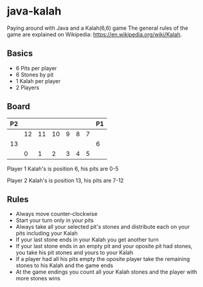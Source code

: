 # java-kalah
Paying around with Java and a Kalah(6,6) game
The general rules of the game are explained on Wikipedia: https://en.wikipedia.org/wiki/Kalah. 

## Basics

- 6 Pits per player
- 6 Stones by pit
- 1 Kalah per player
- 2 Players

## Board

| P2 |    |    |    |    |    |   | P1 |
|----|----|----|----|----|----|---|----|
|    | 12 | 11 | 10 | 9  | 8  | 7 |    |
| 13 |    |    |    |    |    |   |  6 |
|    | 0  |  1 |  2 |  3 |  4 | 5 |    |

Player 1 Kalah's is position 6, his pits are 0-5

Player 2 Kalah's is position 13, his pits are 7-12

## Rules

- Always move counter-clockwise
- Start your turn only in your pits
- Always take all your selected pit's stones and distribute each on your pits including your Kalah
- If your last stone ends in your Kalah you get another turn
- If your last stone ends in an empty pit and your oposite pit had stones, you take his pit stones and yours to your Kalah 
- If a player had all his pits empty the oposite player take the remaining stones to his Kalah and the game ends
- At the game endings you count all your Kalah stones and the player with more stones wins




